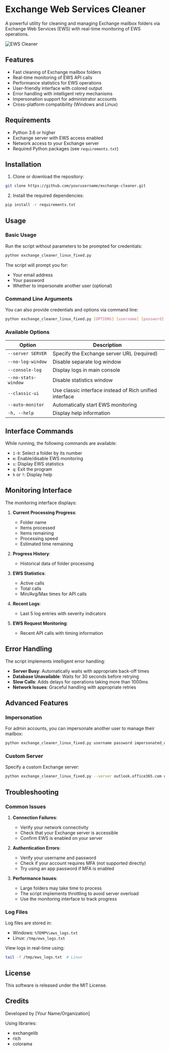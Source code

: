 # Exchange Web Services Cleaner

A powerful utility for cleaning and managing Exchange mailbox folders via Exchange Web Services (EWS) with real-time monitoring of EWS operations.

![EWS Cleaner](https://i.imgur.com/tITu8hD.png)

## Features

- Fast cleaning of Exchange mailbox folders
- Real-time monitoring of EWS API calls
- Performance statistics for EWS operations
- User-friendly interface with colored output
- Error handling with intelligent retry mechanisms
- Impersonation support for administrator accounts
- Cross-platform compatibility (Windows and Linux)

## Requirements

- Python 3.6 or higher
- Exchange server with EWS access enabled
- Network access to your Exchange server
- Required Python packages (see `requirements.txt`)

## Installation

1. Clone or download the repository:

```bash
git clone https://github.com/yourusername/exchange-cleaner.git
```

2. Install the required dependencies:

```bash
pip install -r requirements.txt
```

## Usage

### Basic Usage

Run the script without parameters to be prompted for credentials:

```bash
python exchange_cleaner_linux_fixed.py
```

The script will prompt you for:
- Your email address
- Your password
- Whether to impersonate another user (optional)

### Command Line Arguments

You can also provide credentials and options via command line:

```bash
python exchange_cleaner_linux_fixed.py [OPTIONS] [username] [password] [impersonated_user]
```

### Available Options

| Option | Description |
|--------|-------------|
| `--server SERVER` | Specify the Exchange server URL (required) |
| `--no-log-window` | Disable separate log window |
| `--console-log` | Display logs in main console |
| `--no-stats-window` | Disable statistics window |
| `--classic-ui` | Use classic interface instead of Rich unified interface |
| `--auto-monitor` | Automatically start EWS monitoring |
| `-h, --help` | Display help information |

## Interface Commands

While running, the following commands are available:

- `1-9`: Select a folder by its number
- `m`: Enable/disable EWS monitoring
- `s`: Display EWS statistics
- `q`: Exit the program
- `h` or `?`: Display help

## Monitoring Interface

The monitoring interface displays:

1. **Current Processing Progress**:
   - Folder name
   - Items processed
   - Items remaining
   - Processing speed
   - Estimated time remaining

2. **Progress History**:
   - Historical data of folder processing

3. **EWS Statistics**:
   - Active calls
   - Total calls
   - Min/Avg/Max times for API calls

4. **Recent Logs**:
   - Last 5 log entries with severity indicators

5. **EWS Request Monitoring**:
   - Recent API calls with timing information

## Error Handling

The script implements intelligent error handling:

- **Server Busy**: Automatically waits with appropriate back-off times
- **Database Unavailable**: Waits for 30 seconds before retrying
- **Slow Calls**: Adds delays for operations taking more than 1000ms
- **Network Issues**: Graceful handling with appropriate retries

## Advanced Features

### Impersonation

For admin accounts, you can impersonate another user to manage their mailbox:

```bash
python exchange_cleaner_linux_fixed.py username password impersonated_user@domain.com
```

### Custom Server

Specify a custom Exchange server:

```bash
python exchange_cleaner_linux_fixed.py --server outlook.office365.com username password
```

## Troubleshooting

### Common Issues

1. **Connection Failures**:
   - Verify your network connectivity
   - Check that your Exchange server is accessible
   - Confirm EWS is enabled on your server

2. **Authentication Errors**:
   - Verify your username and password
   - Check if your account requires MFA (not supported directly)
   - Try using an app password if MFA is enabled

3. **Performance Issues**:
   - Large folders may take time to process
   - The script implements throttling to avoid server overload
   - Use the monitoring interface to track progress

### Log Files

Log files are stored in:
- Windows: `%TEMP%\ews_logs.txt`
- Linux: `/tmp/ews_logs.txt`

View logs in real-time using:

```bash
tail -f /tmp/ews_logs.txt  # Linux
```

## License

This software is released under the MIT License.

## Credits

Developed by [Your Name/Organization]

Using libraries:
- exchangelib
- rich
- colorama 